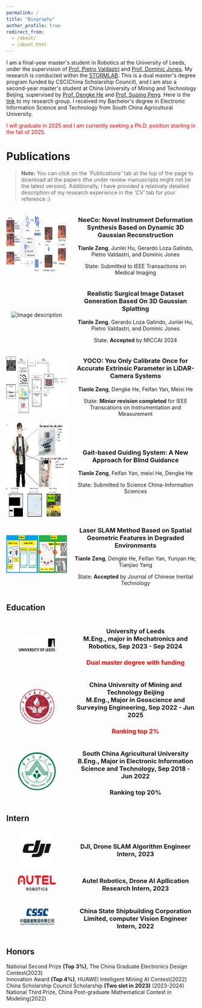 ```yaml
---
permalink: /
title: "Biography"
author_profile: true
redirect_from: 
  - /about/
  - /about.html
---
```


I am a final-year master's student in Robotics at the University of Leeds, under the supervision of [Prof. Pietro Valdastri](https://scholar.google.co.uk/citations?hl=zh-CN&user=jFBao_MAAAAJ) and [Prof. Dominic Jones](https://scholar.google.co.uk/citations?hl=zh-CN&user=uCA2FIMAAAAJ). My research is conducted within the [STORMLAB](https://www.stormlabuk.com/). This is a dual master's degree program funded by CSC(China Scholarship Council), and I am also a second-year master's student at China University of Mining and Technology Beijing, supervised by [Prof. Dengke He](https://dcxy.cumtb.edu.cn/info/1011/2117.htm) and [Prof. Suping Peng](https://crsm.cumtb.edu.cn/info/1044/1187.htm). Here is the [link](https://skl.cumt.edu.cn/) to my research group.
I received my Bachelor's degree in Electronic Information Science and Technology from South China Agricultural University.

<span style="color:red">I will graduate in 2025 and I am currently seeking a Ph.D. position starting in the fall of 2025.</span>

Publications
======
> **Note:** You can click on the *'Publications'* tab at the top of the page to download all the papers (the under review manuscripts might not be the latest version). Additionally, I have provided a relatively detailed description of my research experience in the *'CV'* tab for your reference :)

<div style="display: flex; align-items: center;">
  <div style="flex: 1; text-align: center;">
    <img src="/images/new_training_process.png" alt="Image description" style="width:300px; height:150px;"/>
  </div>
  <div style="flex: 2; padding-left: 20px; text-align: center;">
    <h3>NeeCo: Novel Instrument Deformation Synthesis Based on Dynamic 3D Gaussian Reconstruction</h3>
    <p><strong>Tianle Zeng</strong>, Junlei Hu, Gerardo Loza Galindo, Pietro Valdastri, and Dominic Jones</p>
    <p>State: Submitted to IEEE Transactions on Medical Imaging</p>
  </div>
</div>

<div style="display: flex; align-items: center;">
  <div style="flex: 1; text-align: center;">
    <img src="/images/MICCAIp.png" alt="Image description" style="width:300px; height:150px;"/>
  </div>
  <div style="flex: 2; padding-left: 20px; text-align: center;">
    <h3>Realistic Surgical Image Dataset Generation Based On 3D Gaussian Splatting</h3>
    <p><strong>Tianle Zeng</strong>, Gerardo Loza Galindo, Junlei Hu, Pietro Valdastri, and Dominic Jones</p>
    <p>State: <strong>Accepted</strong> by MICCAI 2024</p>
  </div>
</div>

<div style="display: flex; align-items: center;">
  <div style="flex: 1; text-align: center;">
    <img src="/images/TIMp.png" alt="Image description" style="width:300px; height:150px;"/>
  </div>
  <div style="flex: 2; padding-left: 20px; text-align: center;">
    <h3>YOCO: You Only Calibrate Once for Accurate Extrinsic  Parameter in LiDAR-Camera Systems</h3>
    <p><strong>Tianle Zeng</strong>, Dengke He, Feifan Yan, Meixi He</p>
    <p>State: <strong>Minior revision completed</strong> for IEEE Transcations on Instrumentation and Measurement</p>
  </div>
</div>

<div style="display: flex; align-items: center;">
  <div style="flex: 1; text-align: center;">
    <img src="/images/GAITP.png" alt="Image description" style="width:300px; height:250px;"/>
  </div>
  <div style="flex: 2; padding-left: 20px; text-align: center;">
    <h3>Gait-based Guiding System: A New Approach for Blind Guidance</h3>
    <p><strong>Tianle Zeng</strong>, Feifan Yan, meixi He, Dengke He</p>
    <p>State: Submitted to Science China-Information Sciences</p>
  </div>
</div>

<div style="display: flex; align-items: center;">
  <div style="flex: 1; text-align: center;">
    <img src="/images/EIP.png" alt="Image description" style="width:300px; height:100px;"/>
  </div>
  <div style="flex: 2; padding-left: 20px; text-align: center;">
    <h3>Laser SLAM Method Based on Spatial Geometric Features in Degraded Environments</h3>
    <p><strong>Tianle Zeng</strong>, Dengke He, Feifan Yan, Yunyan He, Tianjiao Yang</p>
    <p>State: <strong>Accepted</strong> by Journal of Chinese Inertial Technology</p>
  </div>
</div>

Education
------
<div style="display: flex; align-items: center;">
  <div style="flex: 1; text-align: center;">
    <img src="/images/leeds.png" alt="Image description" style="width:100px; height:40px;"/>
  </div>
  <div style="flex: 2; padding-left: 20px; text-align: center;">
    <h3>University of Leeds<br>M.Eng., major in Mechatronics and Robotics, Sep 2023 - Sep 2024</h3>
     <h3><span style="color: red;">Dual master degree with funding</span></h3>

  </div>
</div>

<div style="display: flex; align-items: center;">
  <div style="flex: 1; text-align: center;">
    <img src="/images/cumtb.png" alt="Image description" style="width:100px; height:100px;"/>
  </div>
  <div style="flex: 2; padding-left: 20px; text-align: center;">
<h3>China University of Mining and Technology Beijing<br>M.Eng., Major in Geoscience and Surveying Engineering, Sep 2022 - Jun 2025</h3>
    <h3><span style="color: red;">Ranking top 2%</span></h3>
    
  </div>
</div>

<div style="display: flex; align-items: center;">
  <div style="flex: 1; text-align: center;">
    <img src="/images/SCAU.png" alt="Image description" style="width:100px; height:100px;"/>
  </div>
  <div style="flex: 2; padding-left: 20px; text-align: center;">
<h3>South China Agricultural University<br>B.Eng., Major in Electronic Information Science and Technology, Sep 2018 - Jun 2022</h3>
    <h3>Ranking top 20%</h3>

  </div>
</div>

Intern 
------
<div style="display: flex; align-items: center;">
  <div style="flex: 1; text-align: center;">
    <img src="/images/dji.png" alt="Image description" style="width:100px; height:100px;"/>
  </div>
  <div style="flex: 2; padding-left: 20px; text-align: center;">
    <h3>DJI, Drone SLAM Algorithm Engineer Intern, 2023</h3>
  </div>
</div>
  
  <div style="display: flex; align-items: center;">
  <div style="flex: 1; text-align: center;">
    <img src="/images/Autel_Robotics_Logo.png" alt="Image description" style="width:100px; height:40px;"/>
  </div>
  <div style="flex: 2; padding-left: 20px; text-align: center;">
    <h3>Autel Robotics, Drone AI Apllication Research Intern, 2023</h3>
  </div>
</div>
  
  <div style="display: flex; align-items: center;">
  <div style="flex: 1; text-align: center;">
    <img src="/images/cssc.png" alt="Image description" style="width:100px; height:60px;"/>
  </div>
  <div style="flex: 2; padding-left: 20px; text-align: center;">
    <h3>China State Shipbuilding Corporation Limited, computer Vision Engineer Intern, 2022</h3>
  </div>
</div>

Honors
------
National Second Prize **(Top 3%)**, The China Graduate Electronics Design Contest(2023)                             
Innovation Award **(Top 4%)**, HUAWEI Intelligent Mining AI Contest(2022)      
China Scholarship Council Scholarship **(Two slot in 2023)** (2023-2024)                
National Third Prize, China Post-graduate Mathematical Contest in Modeling(2022) 

<script type="text/javascript" id="clustrmaps" src="//clustrmaps.com/map_v2.js?d=JIrP0oDijqcyjzAs2qFWVhwVnuMsUtGZHlit6UaMRPQ&cl=ffffff&w=a"></script>

